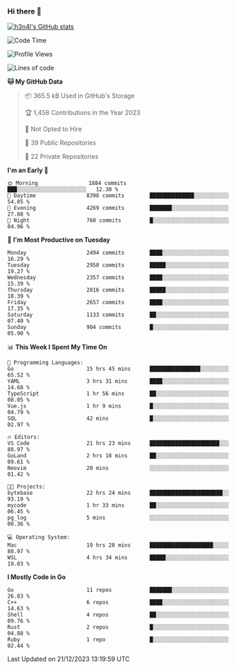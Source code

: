 ### Hi there 👋

[![h3n4l's GitHub stats](https://github-readme-stats.vercel.app/api?username=h3n4l&count_private=true&show_icons=true&theme=radical)](https://github.com/h3n4l/github-readme-stats)

<!--START_SECTION:waka-->
![Code Time](http://img.shields.io/badge/Code%20Time-1%2C805%20hrs%2012%20mins-blue)

![Profile Views](http://img.shields.io/badge/Profile%20Views-1-blue)

![Lines of code](https://img.shields.io/badge/From%20Hello%20World%20I%27ve%20Written-4.0%20million%20lines%20of%20code-blue)

**🐱 My GitHub Data** 

> 📦 365.5 kB Used in GitHub's Storage 
 > 
> 🏆 1,458 Contributions in the Year 2023
 > 
> 🚫 Not Opted to Hire
 > 
> 📜 39 Public Repositories 
 > 
> 🔑 22 Private Repositories 
 > 
**I'm an Early 🐤** 

```text
🌞 Morning                1884 commits        ███░░░░░░░░░░░░░░░░░░░░░░   12.30 % 
🌆 Daytime                8398 commits        ██████████████░░░░░░░░░░░   54.85 % 
🌃 Evening                4269 commits        ███████░░░░░░░░░░░░░░░░░░   27.88 % 
🌙 Night                  760 commits         █░░░░░░░░░░░░░░░░░░░░░░░░   04.96 % 
```
📅 **I'm Most Productive on Tuesday** 

```text
Monday                   2494 commits        ████░░░░░░░░░░░░░░░░░░░░░   16.29 % 
Tuesday                  2950 commits        █████░░░░░░░░░░░░░░░░░░░░   19.27 % 
Wednesday                2357 commits        ████░░░░░░░░░░░░░░░░░░░░░   15.39 % 
Thursday                 2816 commits        █████░░░░░░░░░░░░░░░░░░░░   18.39 % 
Friday                   2657 commits        ████░░░░░░░░░░░░░░░░░░░░░   17.35 % 
Saturday                 1133 commits        ██░░░░░░░░░░░░░░░░░░░░░░░   07.40 % 
Sunday                   904 commits         █░░░░░░░░░░░░░░░░░░░░░░░░   05.90 % 
```


📊 **This Week I Spent My Time On** 

```text
💬 Programming Languages: 
Go                       15 hrs 45 mins      ████████████████░░░░░░░░░   65.52 % 
YAML                     3 hrs 31 mins       ████░░░░░░░░░░░░░░░░░░░░░   14.68 % 
TypeScript               1 hr 56 mins        ██░░░░░░░░░░░░░░░░░░░░░░░   08.05 % 
Vue.js                   1 hr 9 mins         █░░░░░░░░░░░░░░░░░░░░░░░░   04.79 % 
SQL                      42 mins             █░░░░░░░░░░░░░░░░░░░░░░░░   02.97 % 

🔥 Editors: 
VS Code                  21 hrs 23 mins      ██████████████████████░░░   88.97 % 
GoLand                   2 hrs 18 mins       ██░░░░░░░░░░░░░░░░░░░░░░░   09.61 % 
Neovim                   20 mins             ░░░░░░░░░░░░░░░░░░░░░░░░░   01.42 % 

🐱‍💻 Projects: 
bytebase                 22 hrs 24 mins      ███████████████████████░░   93.19 % 
mycode                   1 hr 33 mins        ██░░░░░░░░░░░░░░░░░░░░░░░   06.45 % 
pg_log                   5 mins              ░░░░░░░░░░░░░░░░░░░░░░░░░   00.36 % 

💻 Operating System: 
Mac                      19 hrs 28 mins      ████████████████████░░░░░   80.97 % 
WSL                      4 hrs 34 mins       █████░░░░░░░░░░░░░░░░░░░░   19.03 % 
```

**I Mostly Code in Go** 

```text
Go                       11 repos            ███████░░░░░░░░░░░░░░░░░░   26.83 % 
C++                      6 repos             ████░░░░░░░░░░░░░░░░░░░░░   14.63 % 
Shell                    4 repos             ██░░░░░░░░░░░░░░░░░░░░░░░   09.76 % 
Rust                     2 repos             █░░░░░░░░░░░░░░░░░░░░░░░░   04.88 % 
Ruby                     1 repo              █░░░░░░░░░░░░░░░░░░░░░░░░   02.44 % 
```




 Last Updated on 21/12/2023 13:19:59 UTC
<!--END_SECTION:waka-->

